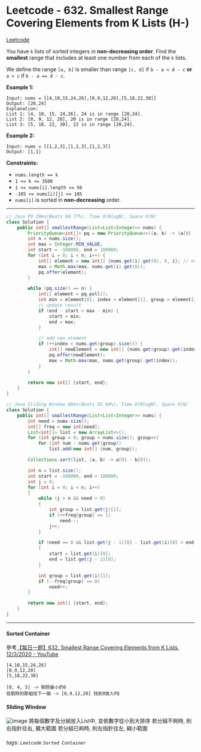 # Leetcode - 632. Smallest Range Covering Elements from K Lists (H-)

[Leetcode](https://leetcode.com/problems/smallest-range-covering-elements-from-k-lists/description/)

You have `k` lists of sorted integers in **non-decreasing order**. Find the **smallest** range that includes at least one number from each of the `k` lists.

We define the range `[a, b]` is smaller than range `[c, d]` if `b - a < d - c` **or** `a < c` if `b - a == d - c`.

**Example 1:**
```
Input: nums = [[4,10,15,24,26],[0,9,12,20],[5,18,22,30]]
Output: [20,24]
Explanation: 
List 1: [4, 10, 15, 24,26], 24 is in range [20,24].
List 2: [0, 9, 12, 20], 20 is in range [20,24].
List 3: [5, 18, 22, 30], 22 is in range [20,24].
```
**Example 2:**
```
Input: nums = [[1,2,3],[1,2,3],[1,2,3]]
Output: [1,1]
```
**Constraints:**

-   `nums.length == k`
-   `1 <= k <= 3500`
-   `1 <= nums[i].length <= 50`
-   `-105 <= nums[i][j] <= 105`
-   `nums[i]` is sorted in **non-decreasing** order.

---
```java
// Java PQ 39ms(Beats 60.77%), Time O(NlogN), Space O(N)
class Solution {
    public int[] smallestRange(List<List<Integer>> nums) {
        PriorityQueue<int[]> pq = new PriorityQueue<>((a, b) -> (a[0] - b[0]));
        int n = nums.size();
        int max = Integer.MIN_VALUE;
        int start = -100000, end = 100000;
        for (int i = 0; i < n; i++) {
            int[] element = new int[] {nums.get(i).get(0), 0, i}; // num, index, group
            max = Math.max(max, nums.get(i).get(0));
            pq.offer(element);
        }

        while (pq.size() == n) {
            int[] element = pq.poll();
            int min = element[0], index = element[1], group = element[2];
            // update result
            if (end - start > max - min) {
                start = min;
                end = max;
            }

            // add new element
            if (++index < nums.get(group).size()) {
                int[] newElement = new int[] {nums.get(group).get(index), index, group};
                pq.offer(newElement);
                max = Math.max(max, nums.get(group).get(index));
            }
        }

        return new int[] {start, end};
    }
}
```
```java
// Java Sliding Window 66ms(Beats 95.84%), Time O(NlogN), Space O(N)
class Solution {
    public int[] smallestRange(List<List<Integer>> nums) {
        int need = nums.size();
        int[] freq = new int[need];
        List<int[]> list = new ArrayList<>();
        for (int group = 0; group < nums.size(); group++)
            for (int num : nums.get(group))
                list.add(new int[] {num, group});

        Collections.sort(list, (a, b) -> a[0] - b[0]);

        int n = list.size();
        int start = -100000, end = 100000;
        int j = 0;
        for (int i = 0; i < n; i++)
        {
            while (j < n && need > 0)
            {
                int group = list.get(j)[1];
                if (++freq[group] == 1)
                    need--;
                j++;
            }

            if (need == 0 && list.get(j - 1)[0] - list.get(i)[0] < end - start)
            {
                start = list.get(i)[0];
                end = list.get(j - 1)[0];
            }

            int group = list.get(i)[1];
            if (--freq[group] == 0)
                need++;
        }

        return new int[] {start, end};
    }
}
```

---

#### Sorted Container
參考[【每日一题】632. Smallest Range Covering Elements from K Lists, 12/3/2020 - YouTube](https://youtu.be/ejVD92bJe34)
```
[4,10,15,24,26]
[0,9,12,20]
[5,18,22,30]

[0, 4, 5] -> 剔除最小的0
從剔除的那組找下一個 -> [0,9,12,20] 找到9放入PQ
```

#### Sliding Window
![image](https://hackmd.io/_uploads/Hk0VDUOcJl.png)
將每個數字及分組放入List中, 並依數字從小到大排序
若分組不夠時, 則右指針往右, 擴大範圍
若分組已夠時, 則左指針往左, 縮小範圍


###### tags: `Leetcode` `Sorted Container`